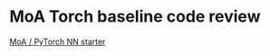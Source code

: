 # MoA Torch baseline code review

[MoA / PyTorch NN starter](https://www.kaggle.com/yasufuminakama/moa-pytorch-nn-starter)

